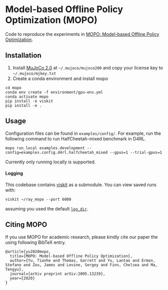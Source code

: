 # Model-based Offline Policy Optimization (MOPO)

Code to reproduce the experiments in [MOPO: Model-based Offline Policy Optimization](https://arxiv.org/pdf/2005.13239.pdf).



## Installation
1. Install [MuJoCo 2.0](https://www.roboti.us/index.html) at `~/.mujoco/mujoco200` and copy your license key to `~/.mujoco/mjkey.txt`
2. Create a conda environment and install mopo
```
cd mopo
conda env create -f environment/gpu-env.yml
conda activate mopo
pip install -e viskit
pip install -e .
```

## Usage
Configuration files can be found in `examples/config/`. For example, run the following command to run HalfCheetah-mixed benchmark in D4RL.

```
mopo run_local examples.development --config=examples.config.d4rl.halfcheetah_mixed --gpus=1 --trial-gpus=1
```

Currently only running locally is supported.


#### Logging

This codebase contains [viskit](https://github.com/vitchyr/viskit) as a submodule. You can view saved runs with:
```
viskit ~/ray_mopo --port 6008
```
assuming you used the default [`log_dir`](examples/config/halfcheetah/0.py#L7).

## Citing MOPO
If you use MOPO for academic research, please kindly cite our paper the using following BibTeX entry.

```
@article{yu2020mopo,
  title={MOPO: Model-based Offline Policy Optimization},
  author={Yu, Tianhe and Thomas, Garrett and Yu, Lantao and Ermon, Stefano and Zou, James and Levine, Sergey and Finn, Chelsea and Ma, Tengyu},
  journal={arXiv preprint arXiv:2005.13239},
  year={2020}
}
```
